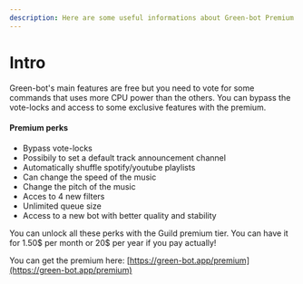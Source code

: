 ```yaml
---
description: Here are some useful informations about Green-bot Premium
---
```


# Intro

Green-bot's main features are free but you need to vote for some commands that uses more CPU power than the others. You can bypass the vote-locks and access to some exclusive features with the premium.

#### Premium perks

* Bypass vote-locks
* Possibily to set a default track announcement channel
* Automatically shuffle spotify/youtube playlists
* Can change the speed of the music
* Change the pitch of the music
* Acces to 4 new filters
* Unlimited queue size
* Access to a new bot with better quality and stability

You can unlock all these perks with the Guild premium tier. You can have it for 1.50$ per month or 20$ per year if you pay actually!

You can get the premium here: [https://green-bot.app/premium](https://green-bot.app/premium)

